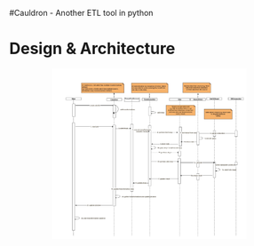 #Cauldron - Another ETL tool in python

# Design & Architecture

<p align="center">
  <img src="Workflow%20Diagram.jpg" width="350"/>
</p>
